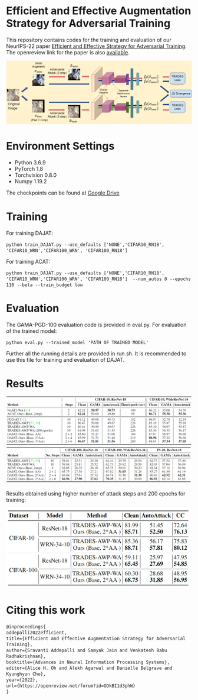 # Efficient and Effective Augmentation Strategy for Adversarial Training
This repository contains codes for the training and evaluation of our NeurIPS-22 paper  [Efficient and Effective Strategy for Adversarial Training](https://arxiv.org/abs/2210.15318). The openreview link for the paper is also  [available](https://openreview.net/forum?id=ODkBI1d3phW).

![plot](./DAJAT_fig.png)
 # Environment Settings 
* Python 3.6.9
* PyTorch 1.8
* Torchvision 0.8.0
* Numpy 1.19.2

The checkpoints can be found at [Google Drive]()
# Training
For training DAJAT: 
```
python train_DAJAT.py --use_defaults ['NONE','CIFAR10_RN18', 'CIFAR10_WRN','CIFAR100_WRN', 'CIFAR100_RN18']
```
For training ACAT: 
```
python train_DAJAT.py --use_defaults ['NONE','CIFAR10_RN18', 'CIFAR10_WRN','CIFAR100_WRN', 'CIFAR100_RN18']  --num_autos 0 --epochs 110 --beta --train_budget low
```
# Evaluation
The GAMA-PGD-100 evaluation code is provided in eval.py.
For evaluation of the trained model: 
```
python eval.py --trained_model 'PATH OF TRAINED MODEL' 
```
Further all the running details are provided in run.sh. It is recommended to use this file for training and evaluation of DAJAT.

# Results
![plot](./DAJAT_C10.png)
![plot](./DAJAT_C100.png)

Results obtained using higher number of attack steps and 200 epochs for training:
<p float="left">
  <img src="/DAJAT_200.png" width="600" />
</p>

# Citing this work
```
@inproceedings{
addepalli2022efficient,
title={Efficient and Effective Augmentation Strategy for Adversarial Training},
author={Sravanti Addepalli and Samyak Jain and Venkatesh Babu Radhakrishnan},
booktitle={Advances in Neural Information Processing Systems},
editor={Alice H. Oh and Alekh Agarwal and Danielle Belgrave and Kyunghyun Cho},
year={2022},
url={https://openreview.net/forum?id=ODkBI1d3phW}
}
```

